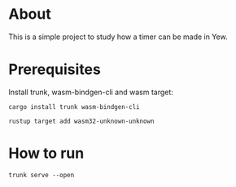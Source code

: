 # About

This is a simple project to study how a timer can be made in Yew.

# Prerequisites

Install trunk, wasm-bindgen-cli and wasm target:

`cargo install trunk wasm-bindgen-cli`

`rustup target add wasm32-unknown-unknown`

# How to run

`trunk serve --open`
